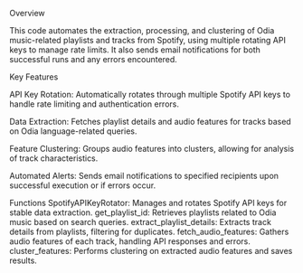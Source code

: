 Overview


This code automates the extraction, processing, and clustering of Odia music-related playlists and tracks from Spotify, using multiple rotating API keys to manage rate limits. It also sends email notifications for both successful runs and any errors encountered.


Key Features

API Key Rotation:
  Automatically rotates through multiple Spotify API keys to handle rate limiting and authentication errors.
  
Data Extraction: 
  Fetches playlist details and audio features for tracks based on Odia language-related queries.
  
Feature Clustering: 
  Groups audio features into clusters, allowing for analysis of track characteristics.
  
Automated Alerts: 
  Sends email notifications to specified recipients upon successful execution or if errors occur.

  
Functions
SpotifyAPIKeyRotator: Manages and rotates Spotify API keys for stable data extraction.
get_playlist_id: Retrieves playlists related to Odia music based on search queries.
extract_playlist_details: Extracts track details from playlists, filtering for duplicates.
fetch_audio_features: Gathers audio features of each track, handling API responses and errors.
cluster_features: Performs clustering on extracted audio features and saves results.

